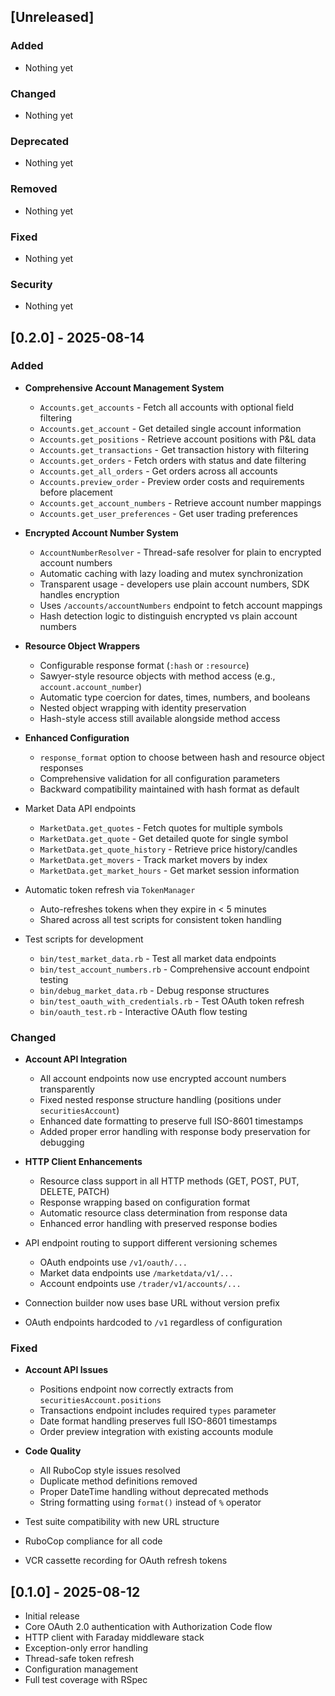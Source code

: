 ## [Unreleased]

### Added
- Nothing yet

### Changed
- Nothing yet

### Deprecated
- Nothing yet

### Removed
- Nothing yet

### Fixed
- Nothing yet

### Security
- Nothing yet

## [0.2.0] - 2025-08-14

### Added
- **Comprehensive Account Management System**
  - `Accounts.get_accounts` - Fetch all accounts with optional field filtering
  - `Accounts.get_account` - Get detailed single account information
  - `Accounts.get_positions` - Retrieve account positions with P&L data
  - `Accounts.get_transactions` - Get transaction history with filtering
  - `Accounts.get_orders` - Fetch orders with status and date filtering  
  - `Accounts.get_all_orders` - Get orders across all accounts
  - `Accounts.preview_order` - Preview order costs and requirements before placement
  - `Accounts.get_account_numbers` - Retrieve account number mappings
  - `Accounts.get_user_preferences` - Get user trading preferences

- **Encrypted Account Number System**
  - `AccountNumberResolver` - Thread-safe resolver for plain to encrypted account numbers
  - Automatic caching with lazy loading and mutex synchronization
  - Transparent usage - developers use plain account numbers, SDK handles encryption
  - Uses `/accounts/accountNumbers` endpoint to fetch account mappings
  - Hash detection logic to distinguish encrypted vs plain account numbers

- **Resource Object Wrappers**
  - Configurable response format (`:hash` or `:resource`)
  - Sawyer-style resource objects with method access (e.g., `account.account_number`)
  - Automatic type coercion for dates, times, numbers, and booleans
  - Nested object wrapping with identity preservation
  - Hash-style access still available alongside method access

- **Enhanced Configuration**
  - `response_format` option to choose between hash and resource object responses
  - Comprehensive validation for all configuration parameters
  - Backward compatibility maintained with hash format as default

- Market Data API endpoints
  - `MarketData.get_quotes` - Fetch quotes for multiple symbols
  - `MarketData.get_quote` - Get detailed quote for single symbol
  - `MarketData.get_quote_history` - Retrieve price history/candles
  - `MarketData.get_movers` - Track market movers by index
  - `MarketData.get_market_hours` - Get market session information
- Automatic token refresh via `TokenManager`
  - Auto-refreshes tokens when they expire in < 5 minutes
  - Shared across all test scripts for consistent token handling
- Test scripts for development
  - `bin/test_market_data.rb` - Test all market data endpoints
  - `bin/test_account_numbers.rb` - Comprehensive account endpoint testing
  - `bin/debug_market_data.rb` - Debug response structures
  - `bin/test_oauth_with_credentials.rb` - Test OAuth token refresh
  - `bin/oauth_test.rb` - Interactive OAuth flow testing

### Changed
- **Account API Integration**
  - All account endpoints now use encrypted account numbers transparently
  - Fixed nested response structure handling (positions under `securitiesAccount`)
  - Enhanced date formatting to preserve full ISO-8601 timestamps
  - Added proper error handling with response body preservation for debugging

- **HTTP Client Enhancements**
  - Resource class support in all HTTP methods (GET, POST, PUT, DELETE, PATCH)
  - Response wrapping based on configuration format
  - Automatic resource class determination from response data
  - Enhanced error handling with preserved response bodies

- API endpoint routing to support different versioning schemes
  - OAuth endpoints use `/v1/oauth/...`
  - Market data endpoints use `/marketdata/v1/...`
  - Account endpoints use `/trader/v1/accounts/...`
- Connection builder now uses base URL without version prefix
- OAuth endpoints hardcoded to `/v1` regardless of configuration

### Fixed
- **Account API Issues**
  - Positions endpoint now correctly extracts from `securitiesAccount.positions`
  - Transactions endpoint includes required `types` parameter
  - Date format handling preserves full ISO-8601 timestamps
  - Order preview integration with existing accounts module

- **Code Quality**
  - All RuboCop style issues resolved
  - Duplicate method definitions removed
  - Proper DateTime handling without deprecated methods
  - String formatting using `format()` instead of `%` operator

- Test suite compatibility with new URL structure
- RuboCop compliance for all code
- VCR cassette recording for OAuth refresh tokens

## [0.1.0] - 2025-08-12

- Initial release
- Core OAuth 2.0 authentication with Authorization Code flow
- HTTP client with Faraday middleware stack
- Exception-only error handling
- Thread-safe token refresh
- Configuration management
- Full test coverage with RSpec
